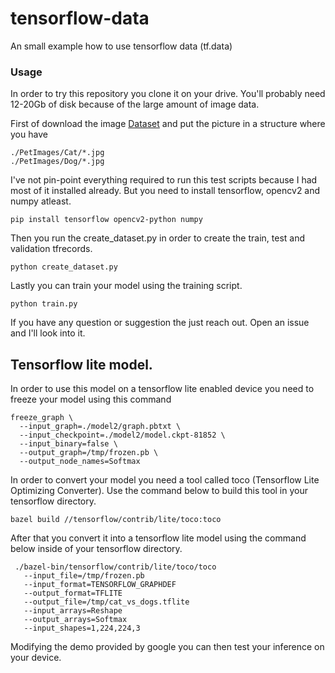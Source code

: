 # tensorflow-data
An small example how to use tensorflow data (tf.data)

### Usage

In order to try this repository you clone it on your drive. You'll probably need 12-20Gb of disk because of the large amount of image data.

First of download the image [Dataset](https://www.microsoft.com/en-us/download/details.aspx?id=54765) and put the picture in a structure where you have
```
./PetImages/Cat/*.jpg
./PetImages/Dog/*.jpg
```


I've not pin-point everything required to run this test scripts because I had most of it installed already.
But you need to install tensorflow, opencv2 and numpy atleast.
```
pip install tensorflow opencv2-python numpy
```

Then you run the create_dataset.py in order to create the train, test and validation tfrecords.
```
python create_dataset.py
```

Lastly you can train your model using the training script.
```
python train.py
```

If you have any question or suggestion the just reach out. Open an issue and I'll look into it.


## Tensorflow lite model.

In order to use this model on a tensorflow lite enabled device you need to freeze your model using this command

```
freeze_graph \
  --input_graph=./model2/graph.pbtxt \
  --input_checkpoint=./model2/model.ckpt-81852 \
  --input_binary=false \
  --output_graph=/tmp/frozen.pb \
  --output_node_names=Softmax
```

In order to convert your model you need a tool called toco (Tensorflow Lite Optimizing Converter). Use the command below to build this tool in your tensorflow directory.
```
bazel build //tensorflow/contrib/lite/toco:toco
```

After that you convert it into a tensorflow lite model using the command below inside of your tensorflow directory.

```
 ./bazel-bin/tensorflow/contrib/lite/toco/toco 
   --input_file=/tmp/frozen.pb 
   --input_format=TENSORFLOW_GRAPHDEF 
   --output_format=TFLITE 
   --output_file=/tmp/cat_vs_dogs.tflite 
   --input_arrays=Reshape 
   --output_arrays=Softmax 
   --input_shapes=1,224,224,3
```

Modifying the demo provided by google you can then test your inference on your device.